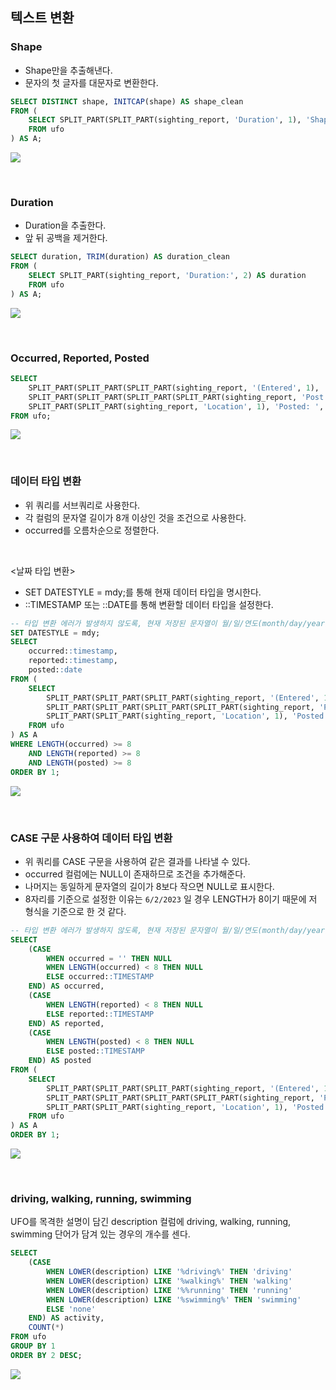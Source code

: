 ## 텍스트 변환

### Shape
- Shape만을 추출해낸다.
- 문자의 첫 글자를 대문자로 변환한다.
```sql
SELECT DISTINCT shape, INITCAP(shape) AS shape_clean
FROM (
	SELECT SPLIT_PART(SPLIT_PART(sighting_report, 'Duration', 1), 'Shape: ', 2) AS shape
	FROM ufo
) AS A;
```
![](https://velog.velcdn.com/images/ddoddo/post/64230feb-6e23-48a3-8ae5-49c85950909b/image.png)

<br>

### Duration
- Duration을 추출한다.
- 앞 뒤 공백을 제거한다.
```sql
SELECT duration, TRIM(duration) AS duration_clean
FROM (
	SELECT SPLIT_PART(sighting_report, 'Duration:', 2) AS duration
	FROM ufo
) AS A;
```
![](https://velog.velcdn.com/images/ddoddo/post/46f0b4b3-bf93-4214-9b7f-e67a44b89154/image.png)

<br>

### Occurred, Reported, Posted
```sql
SELECT
	SPLIT_PART(SPLIT_PART(SPLIT_PART(sighting_report, '(Entered', 1), 'Occurred : ', 2), 'Reported', 1) AS occurred,
	SPLIT_PART(SPLIT_PART(SPLIT_PART(SPLIT_PART(sighting_report, 'Post', 1), 'Reported: ', 2), ' AM', 1), ' PM', 1) AS reported,
	SPLIT_PART(SPLIT_PART(sighting_report, 'Location', 1), 'Posted: ', 2) AS posted
FROM ufo;
```
![](https://velog.velcdn.com/images/ddoddo/post/8ecb7c82-916b-4035-b7f4-b08f771ec5a2/image.png)

<br>

### 데이터 타입 변환
- 위 쿼리를 서브쿼리로 사용한다.
- 각 컬럼의 문자열 길이가 8개 이상인 것을 조건으로 사용한다.
- occurred를 오름차순으로 정렬한다.

<br>

<날짜 타입 변환>
- SET DATESTYLE = mdy;를 통해 현재 데이터 타입을 명시한다.
- ::TIMESTAMP 또는 ::DATE를 통해 변환할 데이터 타입을 설정한다.
```sql
-- 타입 변환 에러가 발생하지 않도록, 현재 저장된 문자열이 월/일/연도(month/day/year)의 포맷으로 저장되어 있음을 명시 
SET DATESTYLE = mdy;
SELECT
	occurred::timestamp,
	reported::timestamp,
	posted::date
FROM (
	SELECT
		SPLIT_PART(SPLIT_PART(SPLIT_PART(sighting_report, '(Entered', 1), 'Occurred : ', 2), 'Reported', 1) AS occurred,
		SPLIT_PART(SPLIT_PART(SPLIT_PART(SPLIT_PART(sighting_report, 'Post', 1), 'Reported: ', 2), ' AM', 1), ' PM', 1) AS reported,
		SPLIT_PART(SPLIT_PART(sighting_report, 'Location', 1), 'Posted: ', 2) AS posted
	FROM ufo
) AS A
WHERE LENGTH(occurred) >= 8
	AND LENGTH(reported) >= 8
	AND LENGTH(posted) >= 8
ORDER BY 1;
```
![](https://velog.velcdn.com/images/ddoddo/post/dc1e174b-b218-408f-84d9-d205596cfeab/image.png)

<br>

### CASE 구문 사용하여 데이터 타입 변환
- 위 쿼리를 CASE 구문을 사용하여 같은 결과를 나타낼 수 있다.
- occurred 컬럼에는 NULL이 존재하므로 조건을 추가해준다.
- 나머지는 동일하게 문자열의 길이가 8보다 작으면 NULL로 표시한다.
- 8자리를 기준으로 설정한 이유는 `6/2/2023` 일 경우 LENGTH가 8이기 때문에 저 형식을 기준으로 한 것 같다.
```sql
-- 타입 변환 에러가 발생하지 않도록, 현재 저장된 문자열이 월/일/연도(month/day/year)의 포맷으로 저장되어 있음을 명시 
SELECT
	(CASE
		WHEN occurred = '' THEN NULL
		WHEN LENGTH(occurred) < 8 THEN NULL
	 	ELSE occurred::TIMESTAMP
	END) AS occurred,
	(CASE
	 	WHEN LENGTH(reported) < 8 THEN NULL
	 	ELSE reported::TIMESTAMP
	END) AS reported,
	(CASE
	 	WHEN LENGTH(posted) < 8 THEN NULL
	 	ELSE posted::TIMESTAMP
	END) AS posted
FROM (
	SELECT
		SPLIT_PART(SPLIT_PART(SPLIT_PART(sighting_report, '(Entered', 1), 'Occurred : ', 2), 'Reported', 1) AS occurred,
		SPLIT_PART(SPLIT_PART(SPLIT_PART(SPLIT_PART(sighting_report, 'Post', 1), 'Reported: ', 2), ' AM', 1), ' PM', 1) AS reported,
		SPLIT_PART(SPLIT_PART(sighting_report, 'Location', 1), 'Posted: ', 2) AS posted
	FROM ufo
) AS A
ORDER BY 1;
```
![](https://velog.velcdn.com/images/ddoddo/post/435647b6-552e-4a4b-8afc-7fc030ceddae/image.png)

<br>

### driving, walking, running, swimming
UFO를 목격한 설명이 담긴 description 컬럼에 driving, walking, running, swimming 단어가 담겨 있는 경우의 개수를 센다.
```sql
SELECT
	(CASE
	 	WHEN LOWER(description) LIKE '%driving%' THEN 'driving'
	 	WHEN LOWER(description) LIKE '%walking%' THEN 'walking'
	 	WHEN LOWER(description) LIKE '%%running' THEN 'running'
	 	WHEN LOWER(description) LIKE '%swimming%' THEN 'swimming'
	 	ELSE 'none'
	END) AS activity,
	COUNT(*)
FROM ufo
GROUP BY 1
ORDER BY 2 DESC;
```
![](https://velog.velcdn.com/images/ddoddo/post/5d54ace2-9ff9-4957-9e0b-14e595d2fc7e/image.png)
